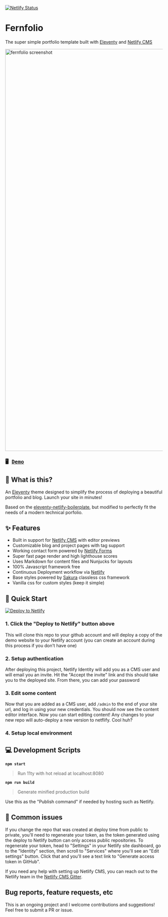 [![Netlify Status](https://api.netlify.com/api/v1/badges/bbf28a84-4bdb-407b-a2fa-32628d27fa3d/deploy-status)](https://app.netlify.com/sites/https://fernfolio.netlify.app/deploys)

# Fernfolio
The super simple portfolio template built with [Eleventy](https://www.11ty.io/) and [Netlify CMS](https://www.netlifycms.org/)

<img width="1280" alt="fernfolio screenshot" src="https://raw.githubusercontent.com/TylerMRoderick/fernfolio-11ty-template/master/fernfolio-preview.png">

### <pre>🖥  [Demo](https://fernfolio.netlify.app/)</pre>

## 🤔 What is this?
An [Eleventy](https://www.11ty.io/) theme designed to simplify the process of deploying a beautiful portfolio and blog. Launch your site in minutes!

Based on the [eleventy-netlify-boilerplate](https://github.com/danurbanowicz/eleventy-netlify-boilerplate), but modified to perfectly fit the needs of a modern technical porfolio.

## ✨ Features
* Built in support for [Netlify CMS](https://www.netlifycms.org/) with editor previews
* Customizable blog and project pages with tag support
* Working contact form powered by [Netlify Forms](https://www.netlify.com/products/forms/)
* Super fast page render and high lighthouse scores
* Uses Markdown for content files and Nunjucks for layouts
* 100% Javascript framework free
* Continuous Deployment workflow via [Netlify](https://www.netlify.com/)
* Base styles powered by [Sakura](https://github.com/oxalorg/sakura) classless css framework
* Vanilla css for custom styles (keep it simple)


## 🚀 Quick Start

[![Deploy to Netlify](https://www.netlify.com/img/deploy/button.svg)](https://app.netlify.com/start/deploy?repository=https://github.com/TylerMRoderick/fernfolio-11ty-template&stack=cms)

### 1. Click the "Deploy to Netlify" button above
This will clone this repo to your github account and will deploy a copy of the demo website to your Netlify
account (you can create an account during this process if you don't have one)

### 2. Setup authentication

After deploying this project, Netlify Identity will add you as a CMS user and
will email you an invite. Hit the "Accept the invite" link and this should take you to the deployed site. From there, you can add your password

### 3. Edit some content
Now that you are added as a CMS user, add `/admin` to the end of your site url, and log in using your new credentials. You should now see the content editor interface. Now you can start editing content! Any changes to your new repo will auto-deploy a new version to netflify. Cool huh?

### 4. Setup local environment


## 💻 Development Scripts

**`npm start`**

> Run 11ty with hot reload at localhost:8080

**`npm run build`**

> Generate minified production build

Use this as the "Publish command" if needed by hosting such as Netlify.


## 🎩 Common issues

If you change the repo that was created at deploy time from public to private, you'll need to regenerate your token,
as the token generated using the deploy to Netlify button can only access public repositories. To
regenerate your token, head to "Settings" in your Netlify site dashboard, go to the "Identity"
section, then scroll to "Services" where you'll see an "Edit settings" button. Click that and you'll
see a text link to "Generate access token in GitHub".

If you need any help with setting up Netlify CMS, you can reach out to the Netlify team in the [Netlify CMS Gitter](https://gitter.im/netlify/netlifycms).

## Bug reports, feature requests, etc

This is an ongoing project and I welcome contributions and suggestions! Feel free to submit a PR or issue.
